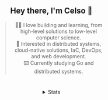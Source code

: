 <div align="center">

## Hey there, I'm Celso 🙂

<div style="max-width: 300px; ">

> 🧙‍♂️ I love building and learning, from high-level solutions to low-level computer science.<br>
> 🦉 Interested in distributed systems, cloud-native solutions, IaC, DevOps, and web development.<br>
> ⌨️ Currently studying Go and distributed systems.<br>

</div>

#

<details align="center">
<summary>Stats</summary>

<cr/>

<p style="text-align: center;">
<!--START_SECTION:waka-->

```txt
From: 24 October 2023 - To: 23 November 2023

Go                27 hrs 14 mins  ███████▒░░░░░░░░░░░░░░░░░   29.55 %
Markdown          21 hrs 57 mins  ██████░░░░░░░░░░░░░░░░░░░   23.82 %
YAML              7 hrs 26 mins   ██░░░░░░░░░░░░░░░░░░░░░░░   08.07 %
TypeScript        6 hrs 40 mins   █▓░░░░░░░░░░░░░░░░░░░░░░░   07.24 %
Makefile          6 hrs 23 mins   █▓░░░░░░░░░░░░░░░░░░░░░░░   06.93 %
```

<!--END_SECTION:waka-->
</p>
  
<div>

<img src="http://github-readme-stats.vercel.app/api/top-langs/?username=celsobenedetti&layout=compact&custom_title=Languages&include_all_commits=true&count_private=true&langs_count=6&theme=transparent&bg_color=00000000" height="180em"/>
<img src="https://streak-stats.demolab.com?user=celsobenedetti&theme=transparent" height="180rem"/>

</div>

#

<a href="https://wakatime.com/@8a52c0fd-ec78-403a-81d0-07c674c564b3" title="Time coded since Jan 17 2022">
<img src="https://wakatime.com/badge/user/8a52c0fd-ec78-403a-81d0-07c674c564b3.svg" alt="Wakatime 2022" title="Time coded since Jan 17 2022" />
</a>

</details>

</div>
